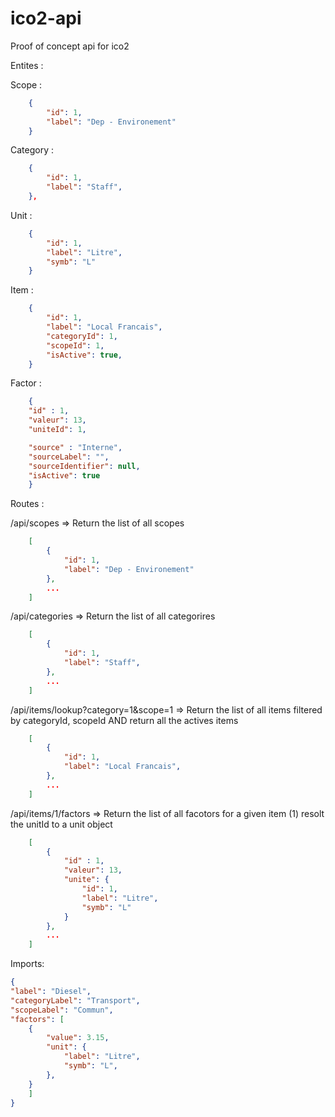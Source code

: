 # ico2-api
Proof of concept api for ico2

Entites :

Scope :

```json
    {
        "id": 1,
        "label": "Dep - Environement"
    }
```

Category :

```json
    {
        "id": 1,
        "label": "Staff",
    },
```

Unit :

```json
    {
        "id": 1,
        "label": "Litre",
        "symb": "L"
    }
```

Item :

```json
    {
        "id": 1,
        "label": "Local Francais",
        "categoryId": 1,
        "scopeId": 1,
        "isActive": true,
    }
```

Factor :

```json
    {
    "id" : 1,
    "valeur": 13,
    "uniteId": 1,

    "source" : "Interne",
    "sourceLabel": "",
    "sourceIdentifier": null,
    "isActive": true
    }
```

Routes :

/api/scopes
=> Return the list of all scopes

```json
    [
        {
            "id": 1,
            "label": "Dep - Environement"
        },
        ...
    ]
```

/api/categories
=> Return the list of all categorires

```json
    [
        {
            "id": 1,
            "label": "Staff",
        },
        ...
    ]
```

/api/items/lookup?category=1&scope=1
=> Return the list of all items filtered by categoryId, scopeId AND return all the actives items

```json
    [
        {
            "id": 1,
            "label": "Local Francais",
        },
        ...
    ]
```

/api/items/1/factors
=> Return the list of all facotors for a given item (1) resolt the unitId to a unit object

```json
    [
        {
            "id" : 1,
            "valeur": 13,
            "unite": {
                "id": 1,
                "label": "Litre",
                "symb": "L"
            }
        },
        ...
    ]
```

Imports:

```json
{
"label": "Diesel",
"categoryLabel": "Transport",
"scopeLabel": "Commun",
"factors": [
    {
        "value": 3.15,
        "unit": {
            "label": "Litre",
            "symb": "L",
        },
    }
    ]
} 
```